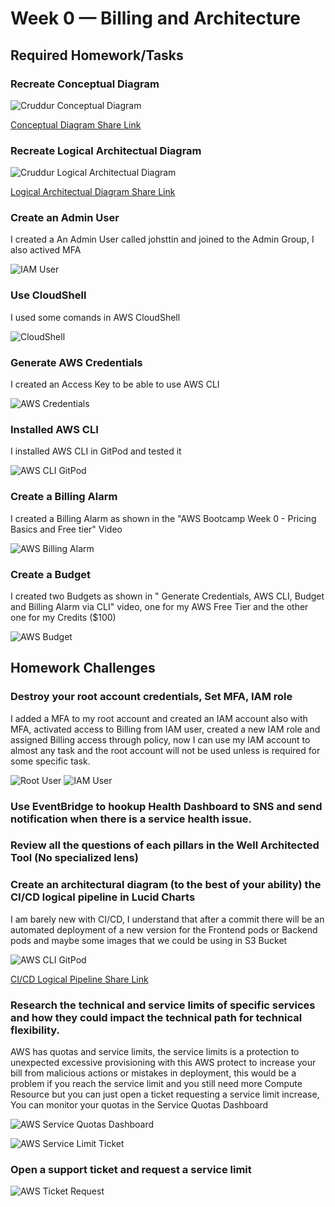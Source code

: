 # Week 0 — Billing and Architecture

## Required Homework/Tasks

### Recreate Conceptual Diagram

![Cruddur Conceptual Diagram](assets/ConceptualDiagram.png)

[Conceptual Diagram Share Link](https://lucid.app/lucidchart/6a6098a8-39e1-4084-a3e2-c0a25dd4ab0a/edit?viewport_loc=-216%2C-61%2C1363%2C1521%2C0_0&invitationId=inv_1a68c651-46e9-4b58-aca9-8b2b56acab02
)

### Recreate Logical Architectual Diagram

![Cruddur Logical Architectual Diagram](assets/LogicalDiagram.png)

[Logical Architectual Diagram Share Link](https://lucid.app/lucidchart/6cc4a218-117e-451c-b92c-df397c451418/edit?viewport_loc=-531%2C-91%2C1363%2C1521%2C0_0&invitationId=inv_2f96516e-e0a0-4de4-b963-90ac7c5238c1
)

### Create an Admin User

I created a An Admin User called johsttin and joined to the Admin Group, I also actived MFA

![IAM User](assets/IAMUser.png)

### Use CloudShell

I used some comands in AWS CloudShell

![CloudShell](assets/CloudShell.png)

### Generate AWS Credentials

I created an Access Key to be able to use AWS CLI

![AWS Credentials](assets/Credentials.png)

### Installed AWS CLI

I installed AWS CLI in GitPod and tested it

![AWS CLI GitPod](assets/AWSCLI.png)

### Create a Billing Alarm

I created a Billing Alarm as shown in the "AWS Bootcamp Week 0 - Pricing Basics and Free tier" Video

![AWS Billing Alarm](assets/BillingAlarm.png)

### Create a Budget

I created two Budgets as shown in " Generate Credentials, AWS CLI, Budget and Billing Alarm via CLI" video, one for my AWS Free Tier and the other one for my Credits ($100)

![AWS Budget](assets/Budgets.png)

## Homework Challenges

### Destroy your root account credentials, Set MFA, IAM role

I added a MFA to my root account and created an IAM account also with MFA, activated access to Billing from IAM user, created a new IAM role and assigned Billing access through policy, now I can use my IAM account to almost any task and the root account will not be used unless is required for some specific task.

![Root User](assets/RootUser.png)
![IAM User](assets/IAMUser.png)

### Use EventBridge to hookup Health Dashboard to SNS and send notification when there is a service health issue.

### Review all the questions of each pillars in the Well Architected Tool (No specialized lens)

### Create an architectural diagram (to the best of your ability) the CI/CD logical pipeline in Lucid Charts

I am barely new with CI/CD, I understand that after a commit there will be an automated deployment of a new version for the Frontend pods or Backend pods and maybe some images that we could be using in S3 Bucket

![AWS CLI GitPod](assets/LogicalPipeline.png)

[CI/CD Logical Pipeline Share Link](https://lucid.app/lucidchart/1b9d3fd5-6c58-418d-9bb5-474c2411a22d/edit?viewport_loc=-233%2C-144%2C3072%2C1535%2C0_0&invitationId=inv_7da94d66-1a8c-4698-b684-165ef34dd12c
)

### Research the technical and service limits of specific services and how they could impact the technical path for technical flexibility.

AWS has quotas and service limits, the service limits is a protection to unexpected excessive provisioning with this AWS protect to increase your bill from malicious actions or mistakes in deployment, this would be a problem if you reach the service limit and you still need more Compute Resource but you can just open a ticket requesting a service limit increase, You can monitor your quotas in the Service Quotas Dashboard

![AWS Service Quotas Dashboard](assets/ServiceQuotasDashboard.png)

![AWS Service Limit Ticket](assets/ServiceLimitTicket.png)

### Open a support ticket and request a service limit

![AWS Ticket Request](assets/TicketRequest.png)

